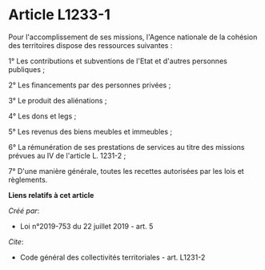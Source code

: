 # Article L1233-1

Pour l'accomplissement de ses missions, l'Agence nationale de la cohésion des territoires dispose des ressources suivantes : 

1° Les contributions et subventions de l'Etat et d'autres personnes publiques ; 

2° Les financements par des personnes privées ; 

3° Le produit des aliénations ; 

4° Les dons et legs ; 

5° Les revenus des biens meubles et immeubles ; 

6° La rémunération de ses prestations de services au titre des missions prévues au IV de l'article L. 1231-2 ; 

7° D'une manière générale, toutes les recettes autorisées par les lois et règlements.

**Liens relatifs à cet article**

_Créé par_:

  - Loi n°2019-753 du 22 juillet 2019 - art. 5

_Cite_:

  - Code général des collectivités territoriales - art. L1231-2
